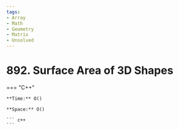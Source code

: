 ```yaml
---
tags:
- Array
- Math
- Geometry
- Matrix
- Unsolved
---
```



# 892. Surface Area of 3D Shapes

=== "C++"

    **Time:** O()

    **Space:** O()

    ``` c++
    ```